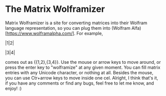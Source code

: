 # The Matrix Wolframizer
Matrix Wolframizer is a site for converting matrices into their Wolfram language representation, so you can plug them into (Wolfram Alfa)[https://www.wolframalpha.com/]. For example,

|1|2|

|3|4|

comes out as {{1,2},{3,4}}.
Use the mouse or arrow keys to move around, or press the enter key to "wolframize" at any given moment. You can fill matrix entries with any Unicode character, or nothing at all. Besides the mouse, you can use Ctr+arrow keys to move inside one cel.
Alright, I think that's it, if you have any comments or find any bugs, feel free to let me know, and enjoy! :)
